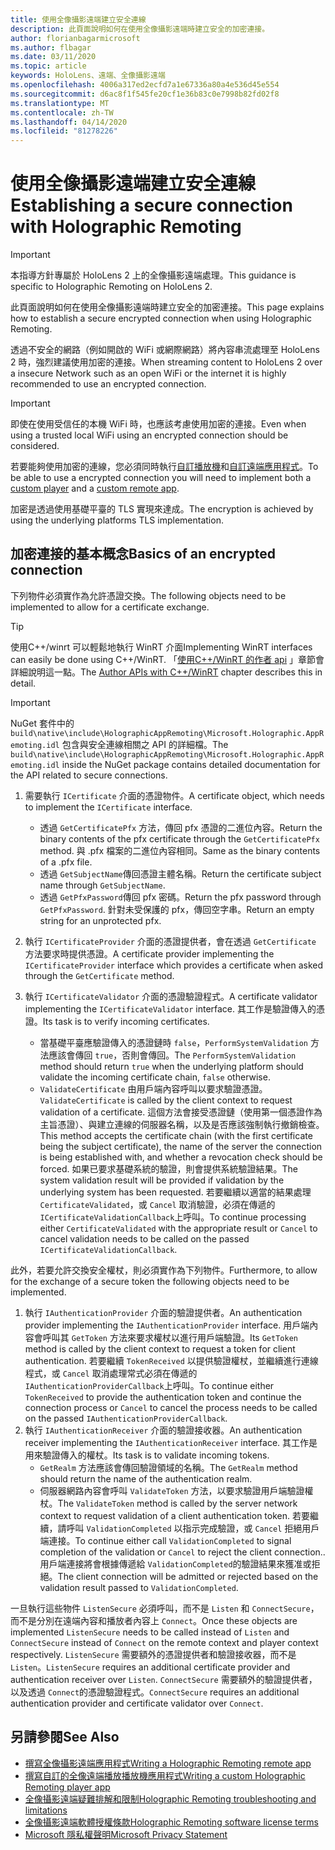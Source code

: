 ```yaml
---
title: 使用全像攝影遠端建立安全連線
description: 此頁面說明如何在使用全像攝影遠端時建立安全的加密連接。
author: florianbagarmicrosoft
ms.author: flbagar
ms.date: 03/11/2020
ms.topic: article
keywords: HoloLens、遠端、全像攝影遠端
ms.openlocfilehash: 4006a317ed2ecfd7a1e67336a80a4e536d45e554
ms.sourcegitcommit: d6ac8f1f545fe20cf1e36b83c0e7998b82fd02f8
ms.translationtype: MT
ms.contentlocale: zh-TW
ms.lasthandoff: 04/14/2020
ms.locfileid: "81278226"
---
```

# <a name="establishing-a-secure-connection-with-holographic-remoting"></a><span data-ttu-id="58776-104">使用全像攝影遠端建立安全連線</span><span class="sxs-lookup"><span data-stu-id="58776-104">Establishing a secure connection with Holographic Remoting</span></span>

>[!IMPORTANT]
><span data-ttu-id="58776-105">本指導方針專屬於 HoloLens 2 上的全像攝影遠端處理。</span><span class="sxs-lookup"><span data-stu-id="58776-105">This guidance is specific to Holographic Remoting on HoloLens 2.</span></span>

<span data-ttu-id="58776-106">此頁面說明如何在使用全像攝影遠端時建立安全的加密連接。</span><span class="sxs-lookup"><span data-stu-id="58776-106">This page explains how to establish a secure encrypted connection when using Holographic Remoting.</span></span>

<span data-ttu-id="58776-107">透過不安全的網路（例如開啟的 WiFi 或網際網路）將內容串流處理至 HoloLens 2 時，強烈建議使用加密的連接。</span><span class="sxs-lookup"><span data-stu-id="58776-107">When streaming content to HoloLens 2 over a insecure Network such as an open WiFi or the internet it is highly recommended to use an encrypted connection.</span></span>

>[!IMPORTANT]
><span data-ttu-id="58776-108">即使在使用受信任的本機 WiFi 時，也應該考慮使用加密的連接。</span><span class="sxs-lookup"><span data-stu-id="58776-108">Even when using a trusted local WiFi using an encrypted connection should be considered.</span></span>

<span data-ttu-id="58776-109">若要能夠使用加密的連線，您必須同時執行[自訂播放機](holographic-remoting-create-player.md)和[自訂遠端應用程式](holographic-remoting-create-host.md)。</span><span class="sxs-lookup"><span data-stu-id="58776-109">To be able to use a encrypted connection you will need to implement both a [custom player](holographic-remoting-create-player.md) and a [custom remote app](holographic-remoting-create-host.md).</span></span>

<span data-ttu-id="58776-110">加密是透過使用基礎平臺的 TLS 實現來達成。</span><span class="sxs-lookup"><span data-stu-id="58776-110">The encryption is achieved by using the underlying platforms TLS implementation.</span></span>

## <a name="basics-of-an-encrypted-connection"></a><span data-ttu-id="58776-111">加密連接的基本概念</span><span class="sxs-lookup"><span data-stu-id="58776-111">Basics of an encrypted connection</span></span>

<span data-ttu-id="58776-112">下列物件必須實作為允許憑證交換。</span><span class="sxs-lookup"><span data-stu-id="58776-112">The following objects need to be implemented to allow for a certificate exchange.</span></span>

>[!TIP]
><span data-ttu-id="58776-113">使用C++/winrt 可以輕鬆地執行 WinRT 介面</span><span class="sxs-lookup"><span data-stu-id="58776-113">Implementing WinRT interfaces can easily be done using C++/WinRT.</span></span> <span data-ttu-id="58776-114">「[使用C++/WinRT 的作者 api](https://docs.microsoft.com//windows/uwp/cpp-and-winrt-apis/author-apis) 」章節會詳細說明這一點。</span><span class="sxs-lookup"><span data-stu-id="58776-114">The [Author APIs with C++/WinRT](https://docs.microsoft.com//windows/uwp/cpp-and-winrt-apis/author-apis) chapter describes this in detail.</span></span>

>[!IMPORTANT]
><span data-ttu-id="58776-115">NuGet 套件中的 ```build\native\include\HolographicAppRemoting\Microsoft.Holographic.AppRemoting.idl``` 包含與安全連線相關之 API 的詳細檔。</span><span class="sxs-lookup"><span data-stu-id="58776-115">The ```build\native\include\HolographicAppRemoting\Microsoft.Holographic.AppRemoting.idl``` inside the NuGet package contains detailed documentation for the API related to secure connections.</span></span>

1) <span data-ttu-id="58776-116">需要執行 ```ICertificate``` 介面的憑證物件。</span><span class="sxs-lookup"><span data-stu-id="58776-116">A certificate object, which needs to implement the ```ICertificate``` interface.</span></span>

    * <span data-ttu-id="58776-117">透過 ```GetCertificatePfx``` 方法，傳回 pfx 憑證的二進位內容。</span><span class="sxs-lookup"><span data-stu-id="58776-117">Return the binary contents of the pfx certificate through the ```GetCertificatePfx``` method.</span></span> <span data-ttu-id="58776-118">與 .pfx 檔案的二進位內容相同。</span><span class="sxs-lookup"><span data-stu-id="58776-118">Same as the binary contents of a .pfx file.</span></span>
    * <span data-ttu-id="58776-119">透過 ```GetSubjectName```傳回憑證主體名稱。</span><span class="sxs-lookup"><span data-stu-id="58776-119">Return the certificate subject name through ```GetSubjectName```.</span></span>
    * <span data-ttu-id="58776-120">透過 ```GetPfxPassword```傳回 pfx 密碼。</span><span class="sxs-lookup"><span data-stu-id="58776-120">Return the pfx password through ```GetPfxPassword```.</span></span> <span data-ttu-id="58776-121">針對未受保護的 pfx，傳回空字串。</span><span class="sxs-lookup"><span data-stu-id="58776-121">Return an empty string for an unprotected pfx.</span></span>

2) <span data-ttu-id="58776-122">執行 ```ICertificateProvider``` 介面的憑證提供者，會在透過 ```GetCertificate``` 方法要求時提供憑證。</span><span class="sxs-lookup"><span data-stu-id="58776-122">A certificate provider implementing the ```ICertificateProvider``` interface which provides a certificate when asked through the ```GetCertificate``` method.</span></span>

3) <span data-ttu-id="58776-123">執行 ```ICertificateValidator``` 介面的憑證驗證程式。</span><span class="sxs-lookup"><span data-stu-id="58776-123">A certificate validator implementing the ```ICertificateValidator``` interface.</span></span> <span data-ttu-id="58776-124">其工作是驗證傳入的憑證。</span><span class="sxs-lookup"><span data-stu-id="58776-124">Its task is to verify incoming certificates.</span></span>
    * <span data-ttu-id="58776-125">當基礎平臺應驗證傳入的憑證鏈時 ```false```，```PerformSystemValidation``` 方法應該會傳回 ```true```，否則會傳回。</span><span class="sxs-lookup"><span data-stu-id="58776-125">The ```PerformSystemValidation``` method should return ```true``` when the underlying platform should validate the incoming certificate chain, ```false``` otherwise.</span></span>
    * <span data-ttu-id="58776-126">```ValidateCertificate``` 由用戶端內容呼叫以要求驗證憑證。</span><span class="sxs-lookup"><span data-stu-id="58776-126">```ValidateCertificate``` is called by the client context to request validation of a certificate.</span></span> <span data-ttu-id="58776-127">這個方法會接受憑證鏈（使用第一個憑證作為主旨憑證）、與建立連線的伺服器名稱，以及是否應該強制執行撤銷檢查。</span><span class="sxs-lookup"><span data-stu-id="58776-127">This method accepts the certificate chain (with the first certificate being the subject certificate), the name of the server the connection is being established with, and whether a revocation check should be forced.</span></span> <span data-ttu-id="58776-128">如果已要求基礎系統的驗證，則會提供系統驗證結果。</span><span class="sxs-lookup"><span data-stu-id="58776-128">The system validation result will be provided if validation by the underlying system has been requested.</span></span> <span data-ttu-id="58776-129">若要繼續以適當的結果處理 ```CertificateValidated```，或 ```Cancel``` 取消驗證，必須在傳遞的 ```ICertificateValidationCallback```上呼叫。</span><span class="sxs-lookup"><span data-stu-id="58776-129">To continue processing either ```CertificateValidated``` with the appropriate result or ```Cancel``` to cancel validation needs to be called on the passed ```ICertificateValidationCallback```.</span></span>

<span data-ttu-id="58776-130">此外，若要允許交換安全權杖，則必須實作為下列物件。</span><span class="sxs-lookup"><span data-stu-id="58776-130">Furthermore, to allow for the exchange of a secure token the following objects need to be implemented.</span></span>

1) <span data-ttu-id="58776-131">執行 ```IAuthenticationProvider``` 介面的驗證提供者。</span><span class="sxs-lookup"><span data-stu-id="58776-131">An authentication provider implementing the ```IAuthenticationProvider``` interface.</span></span> <span data-ttu-id="58776-132">用戶端內容會呼叫其 ```GetToken``` 方法來要求權杖以進行用戶端驗證。</span><span class="sxs-lookup"><span data-stu-id="58776-132">Its ```GetToken``` method is called by the client context to request a token for client authentication.</span></span> <span data-ttu-id="58776-133">若要繼續 ```TokenReceived``` 以提供驗證權杖，並繼續進行連線程式，或 ```Cancel``` 取消處理常式必須在傳遞的 ```IAuthenticationProviderCallback```上呼叫。</span><span class="sxs-lookup"><span data-stu-id="58776-133">To continue either ```TokenReceived``` to provide the authentication token and continue the connection process or ```Cancel``` to cancel the process needs to be called on the passed ```IAuthenticationProviderCallback```.</span></span>
2) <span data-ttu-id="58776-134">執行 ```IAuthenticationReceiver``` 介面的驗證接收器。</span><span class="sxs-lookup"><span data-stu-id="58776-134">An authentication receiver implementing the ```IAuthenticationReceiver``` interface.</span></span> <span data-ttu-id="58776-135">其工作是用來驗證傳入的權杖。</span><span class="sxs-lookup"><span data-stu-id="58776-135">Its task is to validate incoming tokens.</span></span>
    * <span data-ttu-id="58776-136">```GetRealm``` 方法應該會傳回驗證領域的名稱。</span><span class="sxs-lookup"><span data-stu-id="58776-136">The ```GetRealm``` method should return the name of the authentication realm.</span></span>
    * <span data-ttu-id="58776-137">伺服器網路內容會呼叫 ```ValidateToken``` 方法，以要求驗證用戶端驗證權杖。</span><span class="sxs-lookup"><span data-stu-id="58776-137">The ```ValidateToken``` method is called by the server network context to request validation of a client authentication token.</span></span> <span data-ttu-id="58776-138">若要繼續，請呼叫 ```ValidationCompleted``` 以指示完成驗證，或 ```Cancel``` 拒絕用戶端連接。</span><span class="sxs-lookup"><span data-stu-id="58776-138">To continue either call ```ValidationCompleted``` to signal completion of the validation or ```Cancel``` to reject the client connection..</span></span> <span data-ttu-id="58776-139">用戶端連接將會根據傳遞給 ```ValidationCompleted```的驗證結果來獲准或拒絕。</span><span class="sxs-lookup"><span data-stu-id="58776-139">The client connection will be admitted or rejected based on the validation result passed to ```ValidationCompleted```.</span></span> 

<span data-ttu-id="58776-140">一旦執行這些物件 ```ListenSecure``` 必須呼叫，而不是 ```Listen``` 和 ```ConnectSecure```，而不是分別在遠端內容和播放者內容上 ```Connect```。</span><span class="sxs-lookup"><span data-stu-id="58776-140">Once these objects are implemented ```ListenSecure``` needs to be called instead of ```Listen``` and ```ConnectSecure``` instead of ```Connect``` on the remote context and player context respectively.</span></span> <span data-ttu-id="58776-141">```ListenSecure``` 需要額外的憑證提供者和驗證接收器，而不是 ```Listen```。</span><span class="sxs-lookup"><span data-stu-id="58776-141">```ListenSecure``` requires an additional certificate provider and authentication receiver over ```Listen```.</span></span> <span data-ttu-id="58776-142">```ConnectSecure``` 需要額外的驗證提供者，以及透過 ```Connect```的憑證驗證程式。</span><span class="sxs-lookup"><span data-stu-id="58776-142">```ConnectSecure``` requires an additional authentication provider and certificate validator over ```Connect```.</span></span>

## <a name="see-also"></a><span data-ttu-id="58776-143">另請參閱</span><span class="sxs-lookup"><span data-stu-id="58776-143">See Also</span></span>
* [<span data-ttu-id="58776-144">撰寫全像攝影遠端應用程式</span><span class="sxs-lookup"><span data-stu-id="58776-144">Writing a Holographic Remoting remote app</span></span>](holographic-remoting-create-host.md)
* [<span data-ttu-id="58776-145">撰寫自訂的全像遠端播放播放機應用程式</span><span class="sxs-lookup"><span data-stu-id="58776-145">Writing a custom Holographic Remoting player app</span></span>](holographic-remoting-create-player.md)
* [<span data-ttu-id="58776-146">全像攝影遠端疑難排解和限制</span><span class="sxs-lookup"><span data-stu-id="58776-146">Holographic Remoting troubleshooting and limitations</span></span>](holographic-remoting-troubleshooting.md)
* [<span data-ttu-id="58776-147">全像攝影遠端軟體授權條款</span><span class="sxs-lookup"><span data-stu-id="58776-147">Holographic Remoting software license terms</span></span>](https://docs.microsoft.com//legal/mixed-reality/microsoft-holographic-remoting-software-license-terms)
* [<span data-ttu-id="58776-148">Microsoft 隱私權聲明</span><span class="sxs-lookup"><span data-stu-id="58776-148">Microsoft Privacy Statement</span></span>](https://go.microsoft.com/fwlink/?LinkId=521839)
